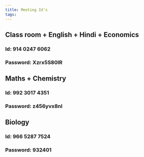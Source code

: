 ```yaml
---
title: Meeting Id's
tags:
---
```


## Class room + English + Hindi + Economics
### Id: 914 0247 6062
### Password: Xzrx5S80lR
## Maths + Chemistry
### Id: 992 3017 4351
### Password: z456yvx8nl
## Biology
### Id: 966 5287 7524
### Password: 932401

